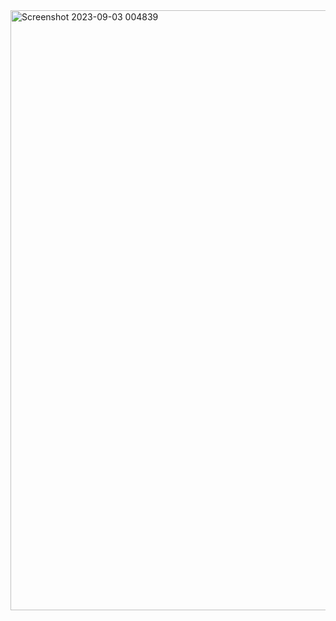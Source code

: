<img width="960" alt="Screenshot 2023-09-03 004839" src="https://github.com/Biswa1045/biswajit-sahu-portfolio/assets/92640713/90e65922-8398-4151-a4cb-87616a86c8c9">
